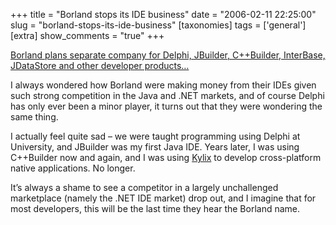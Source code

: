 +++
title = "Borland stops its IDE business"
date = "2006-02-11 22:25:00"
slug = "borland-stops-its-ide-business"
[taxonomies]
tags = ['general']
[extra]
show_comments = "true"
+++

[Borland plans separate company for Delphi, JBuilder, C++Builder, InterBase, JDataStore and other developer products…](http://blogs.borland.com/davidi/archive/2006/02/08/23013.aspx)

I always wondered how Borland were making money from their IDEs given such strong competition in the Java and .NET markets, and of course Delphi has only ever been a minor player, it turns out that they were wondering the same thing.

I actually feel quite sad – we were taught programming using Delphi at University, and JBuilder was my first Java IDE. Years later, I was using C++Builder now and again, and I was using [Kylix](http://shop.borland.com/dr/sat4/ec_Main.Entry17C?SID=39696&SP=10023&CID=0&PID=750285&PN=1&V1=750285&CUR=840&DSP=&PGRP=0&ABCODE=&CACHE_ID=0) to develop cross-platform native applications. No longer.

It’s always a shame to see a competitor in a largely unchallenged marketplace (namely the .NET IDE market) drop out, and I imagine that for most developers, this will be the last time they hear the Borland name.
